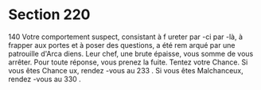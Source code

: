 # Section 220

140
Votre comportement suspect, consistant à f ureter par -ci par -là, à
frapper aux portes et à poser des questions, a été rem arqué par
une patrouille d'Arca diens. Leur chef, une brute épaisse, vous
somme de vous arrêter. Pour toute réponse, vous prenez la fuite.
Tentez votre Chance. Si vous êtes Chance ux, rendez -vous au
233 . Si vous êtes Malchanceux, rendez -vous au 330 .